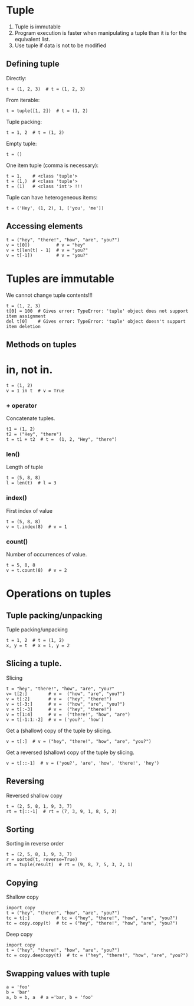 # Tuple  
1. Tuple is immutable
2. Program execution is faster when manipulating a tuple than it is for the equivalent list.
3. Use tuple if data is not to be modified

## Defining tuple  
Directly:  
```
t = (1, 2, 3)  # t = (1, 2, 3)
```
From iterable:
```
t = tuple([1, 2])  # t = (1, 2)
```
Tuple packing:  
```
t = 1, 2  # t = (1, 2)
```
Empty tuple:  
```
t = ()
```
One item tuple (comma is necessary):  
```
t = 1,    # <class 'tuple'>
t = (1,)  # <class 'tuple'>
t = (1)   # <class 'int'> !!!
``` 
Tuple can have heterogeneous items:  
```
t = ('Hey', (1, 2), 1, ['you', 'me'])
```
## Accessing elements
```
t = ("hey", "there!", "how", "are", "you?")
v = t[0])          # v = "hey"
v = t[len(t) - 1]  # v = "you?"
v = t[-1])         # v = "you?"
```
# Tuples are immutable  
We cannot change tuple contents!!!
```
t = (1, 2, 3)
t[0] = 100  # Gives error: TypeError: 'tuple' object does not support item assignment
del t[0]    # Gives error: TypeError: 'tuple' object doesn't support item deletion
```
## Methods on tuples

# in, not in.
```
t = (1, 2)
v = 1 in t  # v = True
```
### + operator
Concatenate tuples.  
```
t1 = (1, 2)
t2 = ("Hey", "there")
t = t1 + t2  # t =  (1, 2, "Hey", "there")
```
### len()
Length of tuple  
```
t = (5, 8, 8)
l = len(t)  # l = 3
```
### index()
First index of value
```
t = (5, 8, 8)
v = t.index(8)  # v = 1
```
### count()
Number of occurrences of value.  
```
t = 5, 8, 8
v = t.count(8)  # v = 2
```
# Operations on tuples  

## Tuple packing/unpacking
Tuple packing/unpacking
```
t = 1, 2  # t = (1, 2)
x, y = t  # x = 1, y = 2
```
## Slicing a tuple.
Slicing
```
t = "hey", "there!", "how", "are", "you?"
v= t[2:]        # v =  ("how", "are", "you?")
v = t[:2]       # v =  ("hey", "there!")
v = t[-3:]      # v =  ("how", "are", "you?")
v = t[:-3]      # v =  ("hey", "there!")
v = t[1:4]      # v =  ("there!", "how", "are")
v = t[-1:1:-2]  # v = ('you?', 'how') 
```
Get a (shallow) copy of the tuple by slicing.  
```
v = t[:]  # v = ("hey", "there!", "how", "are", "you?")
```
Get a reversed (shallow) copy of the tuple by slicing.
```
v = t[::-1]  # v = ('you?', 'are', 'how', 'there!', 'hey')
```
## Reversing  
Reversed shallow copy  
```
t = (2, 5, 8, 1, 9, 3, 7)
rt = t[::-1]  # rt = (7, 3, 9, 1, 8, 5, 2)
```
## Sorting
Sorting in reverse order  
```
t = (2, 5, 8, 1, 9, 3, 7)
r = sorted(t, reverse=True)
rt = tuple(result)  # rt = (9, 8, 7, 5, 3, 2, 1)
```
## Copying
Shallow copy 
```
import copy
t = ("hey", "there!", "how", "are", "you?")
tc = t[:]          # tc = ("hey", "there!", "how", "are", "you?")
tc = copy.copy(t)  # tc = ("hey", "there!", "how", "are", "you?")
```
Deep copy
```
import copy
t = ("hey", "there!", "how", "are", "you?")
tc = copy.deepcopy(t)  # tc = ("hey", "there!", "how", "are", "you?")
```
## Swapping values with tuple  
```
a = 'foo'
b = 'bar'
a, b = b, a  # a ='bar, b = 'foo'
```
